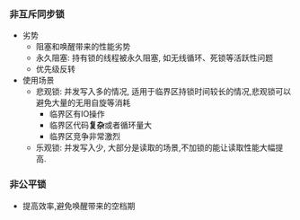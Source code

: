 ### 非互斥同步锁
- 劣势
    - 阻塞和唤醒带来的性能劣势
    - 永久阻塞: 持有锁的线程被永久阻塞, 如无线循环、死锁等活跃性问题
    - 优先级反转 
- 使用场景
    - 悲观锁: 并发写入多的情况, 适用于临界区持锁时间较长的情况,悲观锁可以避免大量的无用自旋等消耗
        - 临界区有IO操作
        - 临界区代码**复杂**或者循环量大
        - 临界区竞争非常激烈
    - 乐观锁: 并发写入少, 大部分是读取的场景,不加锁的能让读取性能大幅提高. 
    
    
### 非公平锁
- 提高效率,避免唤醒带来的空档期
